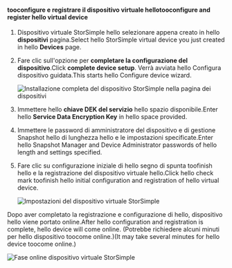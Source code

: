 #### <a name="tooconfigure-and-register-hello-virtual-device"></a><span data-ttu-id="4a7dc-101">tooconfigure e registrare il dispositivo virtuale hello</span><span class="sxs-lookup"><span data-stu-id="4a7dc-101">tooconfigure and register hello virtual device</span></span>

1. <span data-ttu-id="4a7dc-102">Dispositivo virtuale StorSimple hello selezionare appena creato in hello **dispositivi** pagina.</span><span class="sxs-lookup"><span data-stu-id="4a7dc-102">Select hello StorSimple virtual device you just created in hello **Devices** page.</span></span>
2. <span data-ttu-id="4a7dc-103">Fare clic sull'opzione per **completare la configurazione del dispositivo**.</span><span class="sxs-lookup"><span data-stu-id="4a7dc-103">Click **complete device setup**.</span></span> <span data-ttu-id="4a7dc-104">Verrà avviata hello Configura dispositivo guidata.</span><span class="sxs-lookup"><span data-stu-id="4a7dc-104">This starts hello Configure device wizard.</span></span>
    
    ![Installazione completa del dispositivo StorSimple nella pagina dei dispositivi](./media/storsimple-configure-register-virtual-device/StorSimple_CompleteDeviceSetupSVA1M.png)

4. <span data-ttu-id="4a7dc-106">Immettere hello **chiave DEK del servizio** hello spazio disponibile.</span><span class="sxs-lookup"><span data-stu-id="4a7dc-106">Enter hello **Service Data Encryption Key** in hello space provided.</span></span>

5. <span data-ttu-id="4a7dc-107">Immettere le password di amministratore del dispositivo e di gestione Snapshot hello di lunghezza hello e le impostazioni specificate.</span><span class="sxs-lookup"><span data-stu-id="4a7dc-107">Enter hello Snapshot Manager and Device Administrator passwords of hello length and settings specified.</span></span>

6. <span data-ttu-id="4a7dc-108">Fare clic su configurazione iniziale di hello segno di spunta toofinish hello e la registrazione del dispositivo virtuale hello.</span><span class="sxs-lookup"><span data-stu-id="4a7dc-108">Click hello check mark toofinish hello initial configuration and registration of hello virtual device.</span></span> 
    
    ![Impostazioni del dispositivo virtuale StorSimple](./media/storsimple-configure-register-virtual-device/StorSimple_VirtualDeviceSettings1.png)

<span data-ttu-id="4a7dc-110">Dopo aver completato la registrazione e configurazione di hello, dispositivo hello viene portato online.</span><span class="sxs-lookup"><span data-stu-id="4a7dc-110">After hello configuration and registration is complete, hello device will come online.</span></span> <span data-ttu-id="4a7dc-111">(Potrebbe richiedere alcuni minuti per hello dispositivo toocome online.)</span><span class="sxs-lookup"><span data-stu-id="4a7dc-111">(It may take several minutes for hello device toocome online.)</span></span>

![Fase online dispositivo virtuale StorSimple](./media/storsimple-configure-register-virtual-device/StorSimple_VirtualDeviceOnline1M.png)

